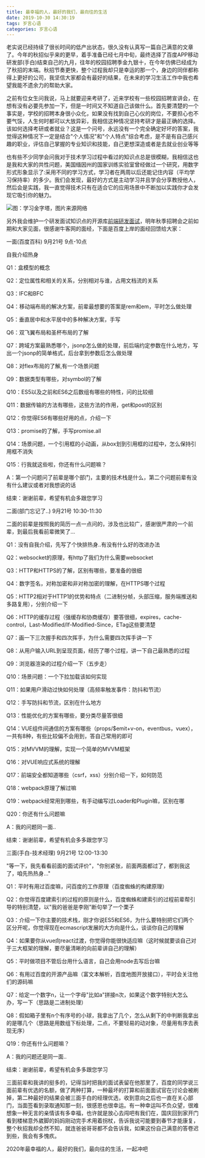 ```yaml
---
title: 最幸福的人，最好的我们，最向往的生活
date: 2019-10-30 14:30:19
tags: 岁言心语
categories: 岁言心语
---
```


老实说已经持续了很长时间的低产出状态，很久没有认真写一篇自己满意的文章了。今年的秋招似乎来的更早，着手准备已经七月中旬，最终选择了百度APP移动研发部(手白)结束自己的九月，往年的校园招聘季金九银十，在今年仿佛已经成为了秋招的末端。秋招节奏更快，整个过程我却只是幸运的那一个，身边的同伴都称得上更好的公司，我坚信大家都会有最好的结果，在未来的学习生活工作中我也希望我能不遗余力的帮助大家。

之前有位女生问我说，马上就要迎来考研了，近来学校有一些校园招聘宣讲会，在想有没有必要先参加一下，但是一时间又不知道自己该做什么。首先要清楚的一个事实是，学校的招聘本身很小众化，如果没有找到自己心仪的岗位，不要担心也不要气馁，人生何时都可以大放异彩，我相信这种情况坚持考研才是最正确的选择。该如何选择考研或者就业？这是一个问号，永远没有一个完全确定好坏的答案，我觉得这种情况下一定是结合"个人情况"和"个人特点"综合考虑，是不是有自己感兴趣的职业，评估自己掌握的专业知识和技能，自己更想深造或者是去就业创业等等

也有些不少同学会问我对于技术学习过程中看过的知识点总是很模糊，我相信这也是我和大家的共性问题，美国缅因州的国家训练实验室曾经做过一个研究，用数字形式形象显示了:采用不同的学习方式，学习者在两周以后还能记住内容（平均学习保持率）的多少。我们会发现，最好的方式是主动学习并且学会分享教授他人，然后会是实践，我一直觉得技术只有在适合它的应用场景中不断加以实践你才会发现它吸引你的魅力。

![图：学习金字塔，图片来源网络](https://www.chenqaq.com/assets/images/20191030-001.jpg)

另外我会维护一个研发面试知识点的开源库[前端研发面试](https://github.com/okaychen/FE-Interview-Questions)，明年秋季招聘会之前如期和大家见面，很感谢牛客网的面经，下面是百度上岸的面经回馈给大家：

一面(百度百科) 9月21号 9点-10点

自我介绍热身

Q1：盒模型的概念

Q2：定位属性和相关的关系，分别相对与谁，占用文档流的关系

Q3：IFC和BFC

Q4：移动端布局的解决方案，前辈最想要的答案是rem和em，平时怎么做处理

Q5：垂直居中和水平居中的多种解决方案，手写

Q6：双飞翼布局和圣杯布局的了解

Q7：跨域方案最熟悉哪个，jsonp怎么做的处理，前后端约定参数在什么地方，写出一个jsonp的简单格式，后台拿到参数后怎么做处理

Q8：对flex布局的了解,有一个场景问题

Q9：数据类型有哪些，对symbol的了解

Q10：ES5以及之前和ES6之后数组有哪些的特性，问的比较细

Q11：数据传输的方法有哪些，这些方法的作用，get和post的区别

Q12：你觉得ES6有哪些好用的点，介绍一下

Q13：promise的了解，手写promise.all

Q14：场景问题，一个引用框的小动画，从box划到引用框的过程中，怎么保持引用框不消失

Q15：行我就这些啦，你还有什么问题嘛？

A：第一个问题问了前辈是哪个部门，主要的技术栈是什么，第二个问题前辈有没有什么建议或者对我想说的话

结束：谢谢前辈，希望有机会多跟您学习

二面(部门忘记了..) 9月21号 10:30-11:30

二面的前辈是按照我的简历一点一点问的，涉及也比较广，感谢很严肃的一个前辈，到最后我看前辈微笑了...

Q1：没有自我介绍，先写了个快排热身..有没有什么好的改进办法

Q2：websocket的原理，有http了我们为什么需要websocket

Q3：HTTP和HTTPS的了解，区别有哪些，要准备的很细

Q4：数字签名，对称加密和非对称加密的理解，在HTTPS哪个过程

Q5：HTTP2相对于HTTP1的优势和特点（二进制分帧，头部压缩，服务端推送和多路复用），分别介绍一下

Q6：HTTP的缓存过程（强缓存和协商缓存）要答很细，expires，cache-control，Last-Modified/If-Modified-Since，ETag这些要清楚

Q7：画一下三次握手和四次挥手，为什么需要四次挥手讲一下

Q8：从用户输入URL到呈现页面，经历了哪个过程，讲一下自己最熟悉的过程

Q9：浏览器渲染的过程介绍一下（五步走）

Q10：场景问题：一个下拉加载该如何实现

Q11：如果用户滑动过快如何处理（高频率触发事件：防抖和节流）

Q12：手写防抖和节流，区别在什么地方

Q13：性能优化的方案有哪些，要分类尽量答很细

Q14：VUE组件间通信的方案有哪些（props/$emit+v-on，eventbus，vuex），一共有8种，有些比较偏不会用到，答自己常用的即可

Q15：对MVVM的理解，实现一个简单的MVVM框架

Q16：对VUE响应式系统的理解

Q17：前端安全都知道哪些（csrf，xss）分别介绍一下，如何防范

Q18：webpack原理了解过嘛

Q19：webpack经常用到哪些，有手动编写过Loader和Plugin嘛，区别在哪

Q20：你还有什么问题嘛

A：我的问题同一面..

结束：谢谢前辈，希望有机会多多跟您学习

三面(手白-技术经理) 9月21号 12:00-13:30

"等一下，我先看看前面的面试评价"，"你别紧张，前面两面都过了，都到我这了，咱先热热身..."

Q1：平时有用过百度嘛，问百度的工作原理（百度蜘蛛的构建原理）

Q2：你觉得百度建索引的过程的原则是什么，百度蜘蛛和建索引的过程前辈帮引导的特别清楚，以"我的爸爸是李刚"断句举了一个栗子

Q3：介绍一下你主要的技术栈，刚才你说ES5和ES6，为什么要特别把它们两个区分开呢，你觉得现在ecmascript发展的大方向是什么，谈谈你自己的理解

Q4：如果要你从vue向react过渡，你觉得你能很快适应嘛（这时候就要谈自己对于三大框架的理解，要尽量清晰的向前辈讲自己的理解）

Q5：平时做项目不管后台用什么语言，自己会用node去写后台嘛

Q6：有用过百度的开源产品嘛（富文本解析，百度地图开放接口），平时会关注他们的源码嘛

Q7：给定一个数字n，让一个字母"比如a"拼接n次，如果这个数字特别大怎么办，写一下（思路是二进制处理）

Q8：假如箱子里有n个有序号的小球，我拿出了几个，怎么从剩下的中判断我拿出的是哪几个（思路是用数组下标处理，二点，不要轻易的动对象，尽量用有序去表现无序）

Q19：你还有什么问题嘛？

A：我的问题还是同一面..

结束：谢谢前辈，希望有机会多多跟您学习

三面前辈和我讲的挺多的，记得当时把我的面试表留在他那里了，百度的同学说三面前辈有优选的名额，做了两种打算，一种最坏的打算和前面面试官在讨论会被刷掉，第二种最好的结果会被三面手白的经理优选，收到意向之后也一直在关心部门，当面签看到录取通知那一刻，很感恩也很幸运。有一种幸运叫不负众望，很难想象一种无言的亲情该有多幸福，也许就是放心去闯吧有我们在，国庆回到家开门看到楼梯意外崴脚的妈妈刚动完手术用着拐杖，告诉我说可能要到春节才能康复，整个秋招我却全然不知，就连爸爸哥哥都不会告诉我，如果这份自己满意的答卷迟到些，我会有多愧疚。

2020年最幸福的人，最好的我们，最向往的生活，一起冲吧